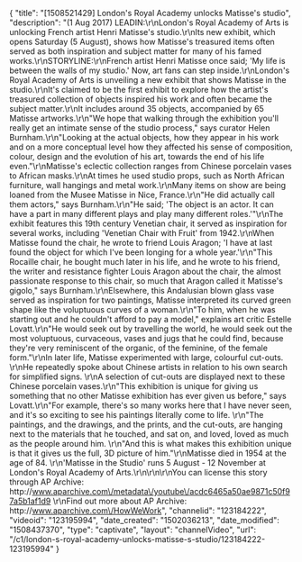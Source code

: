 {
    "title": "[1508521429] London's Royal Academy unlocks Matisse's studio",
    "description": "(1 Aug 2017) LEADIN:\r\nLondon's Royal Academy of Arts is unlocking French artist Henri Matisse's studio.\r\nIts new exhibit, which opens Saturday (5 August), shows how Matisse's treasured items often served as both inspiration and subject matter for many of his famed works.\r\nSTORYLINE:\r\nFrench artist Henri Matisse once said; 'My life is between the walls of my studio.' Now, art fans can step inside.\r\nLondon's Royal Academy of Arts is unveiling a new exhibit that shows Matisse in the studio.\r\nIt's claimed to be the first exhibit to explore how the artist's treasured collection of objects inspired his work and often became the subject matter.\r\nIt includes around 35 objects, accompanied by 65 Matisse artworks.\r\n\"We hope that walking through the exhibition you'll really get an intimate sense of the studio process,\" says curator Helen Burnham.\r\n\"Looking at the actual objects, how they appear in his work and on a more conceptual level how they affected his sense of composition, colour, design and the evolution of his art, towards the end of his life even.\"\r\nMatisse's eclectic collection ranges from Chinese porcelain vases to African masks.\r\nAt times he used studio props, such as North African furniture, wall hangings and metal work.\r\nMany items on show are being loaned from the Musee Matisse in Nice, France.\r\n\"He did actually call them actors,\" says Burnham.\r\n\"He said; 'The object is an actor. It can have a part in many different plays and play many different roles.'\"\r\nThe exhibit features this 19th century Venetian chair, it served as inspiration for several works, including 'Venetian Chair with Fruit' from 1942.\r\nWhen Matisse found the chair, he wrote to friend Louis Aragon; 'I have at last found the object for which I've been longing for a whole year.'\r\n\"This Rocaille chair, he bought much later in his life, and he wrote to his friend, the writer and resistance fighter Louis Aragon about the chair, the almost passionate response to this chair, so much that Aragon called it Matisse's gigolo,\" says Burnham.\r\nElsewhere, this Andalusian blown glass vase served as inspiration for two paintings, Matisse interpreted its curved green shape like the voluptuous curves of a woman.\r\n\"To him, when he was starting out and he couldn't afford to pay a model,\" explains art critic Estelle Lovatt.\r\n\"He would seek out by travelling the world, he would seek out the most voluptuous, curvaceous, vases and jugs that he could find, because they're very reminiscent of the organic, of the feminine, of the female form.\"\r\nIn later life, Matisse experimented with large, colourful cut-outs. \r\nHe repeatedly spoke about Chinese artists in relation to his own search for simplified signs. \r\nA selection of cut-outs are displayed next to these Chinese porcelain vases.\r\n\"This exhibition is unique for giving us something that no other Matisse exhibition has ever given us before,\" says Lovatt.\r\n\"For example, there's so many works here that I have never seen, and it's so exciting to see his paintings literally come to life. \r\n\"The paintings, and the drawings, and the prints, and the cut-outs, are hanging next to the materials that he touched, and sat on, and loved, loved as much as the people around him. \r\n\"And this is what makes this exhibition unique is that it gives us the full, 3D picture of him.\"\r\nMatisse died in 1954 at the age of 84. \r\n'Matisse in the Studio' runs 5 August - 12 November at London's Royal Academy of Arts.\r\n\r\n\r\nYou can license this story through AP Archive: http:\/\/www.aparchive.com\/metadata\/youtube\/acdc6465a50ae9871c50f97a5b1af1d9 \r\nFind out more about AP Archive: http:\/\/www.aparchive.com\/HowWeWork",
    "channelid": "123184222",
    "videoid": "123195994",
    "date_created": "1502036213",
    "date_modified": "1508437370",
    "type": "captivate",
    "layout": "channelVideo",
    "url": "\/c1\/london-s-royal-academy-unlocks-matisse-s-studio\/123184222-123195994"
}